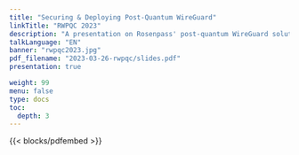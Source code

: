 ```yaml
---
title: "Securing & Deploying Post-Quantum WireGuard"
linkTitle: "RWPQC 2023"
description: "A presentation on Rosenpass' post-quantum WireGuard solutions, including key-encapsulation mechanisms, Noise, and Proverif."
talkLanguage: "EN"
banner: "rwpqc2023.jpg"
pdf_filename: "2023-03-26-rwpqc/slides.pdf"
presentation: true

weight: 99
menu: false
type: docs
toc:
  depth: 3
---
```


{{< blocks/pdfembed >}}